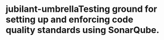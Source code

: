 # jubilant-umbrellaTesting ground for setting up and enforcing code quality standards using SonarQube.

